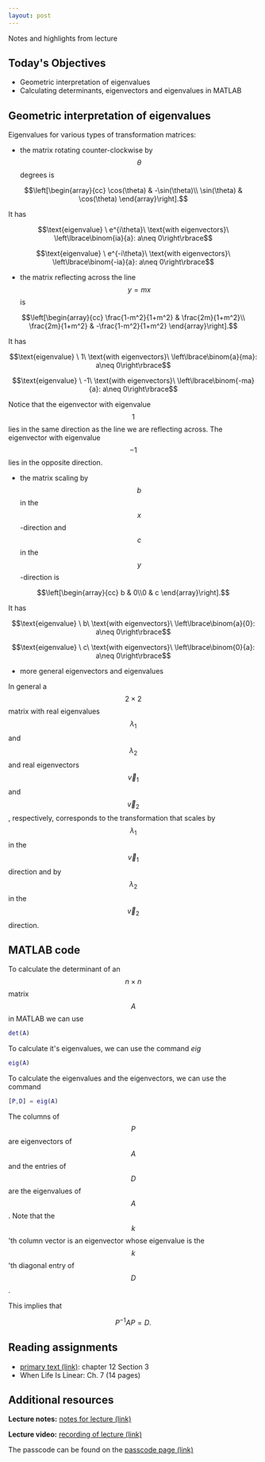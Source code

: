 ```yaml
---
layout: post
---
```


Notes and highlights from lecture

## Today's Objectives

* Geometric interpretation of eigenvalues
* Calculating determinants, eigenvectors and eigenvalues in MATLAB

## Geometric interpretation of eigenvalues

Eigenvalues for various types of transformation matrices:

* the matrix rotating counter-clockwise by $$\theta$$ degrees is

$$\left[\begin{array}{cc}
\cos(\theta) & -\sin(\theta)\\
\sin(\theta) &  \cos(\theta)
\end{array}\right].$$

It has 

$$\text{eigenvalue} \ e^{i\theta}\  \text{with eigenvectors}\ \left\lbrace\binom{ia}{a}: a\neq 0\right\rbrace$$

$$\text{eigenvalue} \ e^{-i\theta}\ \text{with eigenvectors}\ \left\lbrace\binom{-ia}{a}: a\neq 0\right\rbrace$$

* the matrix reflecting across the line $$y=mx$$ is

$$\left[\begin{array}{cc}
\frac{1-m^2}{1+m^2} &  \frac{2m}{1+m^2}\\
\frac{2m}{1+m^2}    & -\frac{1-m^2}{1+m^2}
\end{array}\right].$$

It has 

$$\text{eigenvalue} \  1\  \text{with eigenvectors}\ \left\lbrace\binom{a}{ma}: a\neq 0\right\rbrace$$

$$\text{eigenvalue} \ -1\  \text{with eigenvectors}\ \left\lbrace\binom{-ma}{a}: a\neq 0\right\rbrace$$

Notice that the eigenvector with eigenvalue $$1$$ lies in the same direction as the line we are reflecting across.
The eigenvector with eigenvalue $$-1$$ lies in the opposite direction.

* the matrix scaling by $$b$$ in the $$x$$-direction and $$c$$ in the $$y$$-direction is

$$\left[\begin{array}{cc}
b & 0\\0 & c
\end{array}\right].$$

It has

$$\text{eigenvalue} \ b\  \text{with eigenvectors}\ \left\lbrace\binom{a}{0}: a\neq 0\right\rbrace$$

$$\text{eigenvalue} \ c\  \text{with eigenvectors}\ \left\lbrace\binom{0}{a}: a\neq 0\right\rbrace$$


* more general eigenvectors and eigenvalues

In general a $$2\times 2$$ matrix with real eigenvalues $$\lambda_1$$ and $$\lambda_2$$ and real eigenvectors $$\vec v_1$$ and $$\vec v_2$$, respectively, corresponds to the transformation that scales by $$\lambda_1$$ in the $$\vec v_1$$ direction and by $$\lambda_2$$ in the $$\vec v_2$$ direction.

## MATLAB code

To calculate the determinant of an $$n\times n$$ matrix $$A$$ in MATLAB we can use

```Matlab
det(A)
```

To calculate it's eigenvalues, we can use the command *eig*

```Matlab
eig(A)
```

To calculate the eigenvalues and the eigenvectors, we can use the command

```Matlab
[P,D] = eig(A)
```

The columns of $$P$$ are eigenvectors of $$A$$ and the entries of $$D$$ are the eigenvalues of $$A$$.
Note that the $$k$$'th column vector is an eigenvector whose eigenvalue is the $$k$$'th diagonal entry of $$D$$.

This implies that

$$P^{-1}AP = D.$$


## Reading assignments

* <a target="_parent" href="../../../extras/textbook.pdf">primary text (link)</a>: chapter 12 Section 3
* When Life Is Linear: Ch. 7 (14 pages)

## Additional resources

**Lecture notes:** <a target="_parent" href="https://wcasper.github.io/math107spring2021/extras/notes/2021-05-03-Note-09-50.pdf">notes for lecture (link)</a>

**Lecture video:** <a target="_parent" href="https://fullerton.zoom.us/rec/share/vw30yS4EArvSY8hAuzStv8NJi8ra6oaFl0mw1ngEADN2e2qAdPfKAKVZkRDENpcX.ZZEI2YDDI8sQIkUe">recording of lecture (link)</a>

The passcode can be found on the <a target="_parent" href="https://csufullerton.instructure.com/courses/3127326/pages/video-lecture-keys">passcode page (link)</a>



